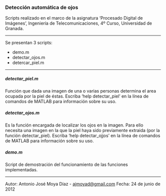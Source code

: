 ### Detección automática de ojos


Scripts realizado en el marco de la asignatura ‘Procesado Digital de Imágenes’, Ingeniería de Telecomunicaciones, 4º Curso, Universidad de Granada.

***

Se presentan 3 scripts:
* demo.m
* detectar_ojos.m
* detercar_piel.m

***

##### detectar_piel.m

Función que dada una imagen de una o varias personas determina el area ocupada por la piel de éstas. Escriba ‘help detectar_piel’ en la línea de comandos de MATLAB para información sobre su uso.

##### detectar_ojos.m

Es la función encargada de localizar los ojos en la imagen. Para ello necesita una imagen en la que la piel haya sido previamente extraida (por la función detectar_piel). Escriba ‘help detectar_ojjos’ en la línea de comandos de MATLAB para información sobre su uso.

##### demo.m

Script de demostración del funcionamiento de las funciones implementadas.

***

Autor: Antonio José Moya Díaz - ajmoyad@gmail.com
Fecha: 24 de junio de 2012
